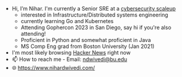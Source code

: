 - Hi, I’m Nihar. I'm currently a Senior SRE at a [cybersecurity scaleup](https://www.securonix.com)
  - interested in Infrastructure/Distributed systems engineering
  - currently learning Go and Kubernetes
  - Attending Gophercon 2023 in San Diego, say hi if you're also attending!
  - Proficient in Python and somewhat proficient in Java
  - MS Comp Eng grad from Boston University (Jan 2021)
- I'm most likely browsing [Hacker News](https://news.ycombinator.com/) right now
- 📫 How to reach me - Email: <ndwivedi@bu.edu>
- 🌐 <https://www.nihardwivedi.com/>
